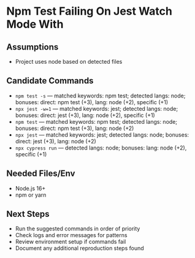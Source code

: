 # Npm Test Failing On Jest Watch Mode With

## Assumptions

- Project uses node based on detected files

## Candidate Commands

- `npm test -s` — matched keywords: npm test; detected langs: node; bonuses: direct: npm test (+3), lang: node (+2), specific (+1)
- `npx jest -w=1` — matched keywords: jest; detected langs: node; bonuses: direct: jest (+3), lang: node (+2), specific (+1)
- `npm test` — matched keywords: npm test; detected langs: node; bonuses: direct: npm test (+3), lang: node (+2)
- `npx jest` — matched keywords: jest; detected langs: node; bonuses: direct: jest (+3), lang: node (+2)
- `npx cypress run` — detected langs: node; bonuses: lang: node (+2), specific (+1)

## Needed Files/Env

- Node.js 16+
- npm or yarn

## Next Steps

- Run the suggested commands in order of priority
- Check logs and error messages for patterns
- Review environment setup if commands fail
- Document any additional reproduction steps found
